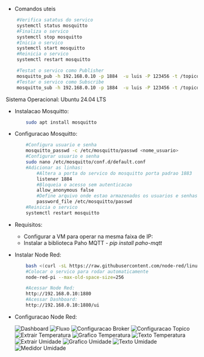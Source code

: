 * Comandos uteis
```bash
    #Verifica satatus do servico
    systemctl status mosquitto
    #Finaliza o servico
    systemctl stop mosquitto
    #Inicia o servico
    systemctl start mosquitto
    #Reinicia o servico
    systemctl restart mosquitto

    #Testat o servico como Publisher
    mosquitto_pub -h 192.168.0.10 -p 1884  -u luis -P 123456 -t /topico -m mensagem
    #Testar o servico como Subscribe
    mosquitto_sub -h 192.168.0.10 -p 1884  -u luis -P 123456 -t /topico 

````

Sistema Operacional: Ubuntu 24.04 LTS


* Instalacao Mosquitto:
    ```bash
        sudo apt install mosquitto
    ```
* Configuracao Mosquitto:
    ```bash
        #Configura usuario e senha
        mosquitto_passwd -c /etc/mosquitto/passwd <nome_usuario>
        #Configurar usuario e senha 
        sudo nano /etc/mosquitto/conf.d/default.conf
        #Adicionar as linhas:
            #Altera a porta do servico do mosquitto porta padrao 1883
            listener 1884
            #Bloqueia o acesso sem autenticacao
            allow_anonymous false
            #Define arquivo onde estao armazenados os usuarios e senhas cadastrados usando o comando mosquitto-passwd
            password_file /etc/mosquitto/passwd
        #Reinicia o servico
        systemctl restart mosquitto
    ```
* Requisitos:
    - Configurar a VM para operar na mesma faixa de IP:
    - Instalar a biblioteca Paho MQTT - _pip install paho-mqtt_

* Instalar Node Red:
    ```bash
        bash <(curl -sL https://raw.githubusercontent.com/node-red/linux-installers/master/deb/update-nodejs-and-nodered)
        #Colocar o servico para rodar automaticamente
        node-red-pi --max-old-space-size=256

        #Acessar Node Red:
        http://192.168.0.10:1880
        #Acessar Dashboard:
        http://192.168.0.10:1880/ui
    ```
* Configuracao Node Red:
    
    ![Dashboard](Imagens/Dashboard.png)
    ![Fluxo](Imagens/Fluxo.png)
    ![Configuracao Broker](Imagens/Configuracao_Broker.png)
    ![Configuracao Topico](Imagens/Configuracao_Topico.png)
    ![Extrair Temperatura](Imagens/Extrair_Temperatura.png)
    ![Grafico Temperatura](Imagens/Grafico_Temperatura.png)
    ![Texto Temperatura](Imagens/Texto_Temperatura.png)
    ![Extrair Umidade](Imagens/Extrair_Umidade.png)
    ![Grafico Umidade](Imagens/Grafico_Umidade.png)
    ![Texto Umidade](Imagens/Texto_Umidade.png)
    ![Medidor Umidade](Imagens/Medidor_Umidade.png)

